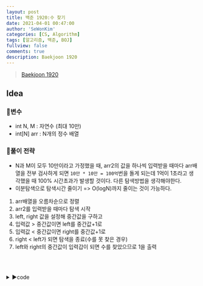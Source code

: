 ```yaml
---
layout: post
title: 백준 1920:수 찾기
date: 2021-04-01 00:47:00
author: 'SeWonKim'
categories: [CS, Algorithm]
tags: [알고리즘, 백준, BOJ]
fullview: false
comments: true
description: Baekjoon 1920
---
```


> [Baekjoon 1920](https://www.acmicpc.net/problem/1920)

## Idea

### 🥚변수

- int N, M : 자연수 (최대 10만)
- int[N] arr : N개의 정수 배열

### 🍳풀이 전략

- N과 M이 모두 10만이라고 가정했을 때, arr2의 값을 하나씩 입력받을 때마다 arr배열을 전부 검사하게 되면 `10만 * 10만 = 100억`번을 돌게 되는데 1억이 1초라고 생각했을 때 100% 시간초과가 발생할 것이다. 다른 탐색방법을 생각해야한다.
- 이분탐색으로 탐색시간 줄이기 => O(logN)까지 줄이는 것이 가능하다.

1. arr배열을 오름차순으로 정렬
2. arr2를 입력받을 때마다 탐색 시작
3. left, right 값을 설정해 중간값을 구하고
4. 입력값 > 중간값이면 left를 중간값+1로
5. 입력값 < 중간값이면 right를 중간값+1로
6. right < left가 되면 탐색을 종료(수를 못 찾은 경우)
7. left와 right의 중간값이 입력갑이 되면 수를 찾았으므로 1을 출력

&nbsp;  
&nbsp;


<details>
<summary>▶️code</summary>
<div markdown="1">

```java

import java.io.BufferedReader;
import java.io.InputStreamReader;
import java.util.Arrays;
import java.util.StringTokenizer;

public class Main {
	public static void main(String[] args) throws Exception {
		BufferedReader br = new BufferedReader(new InputStreamReader(System.in));
		StringTokenizer st = null;
		int N, M;
		int[] arr, arr2;
		N = Integer.parseInt(br.readLine());
		arr = new int[N];
		st = new StringTokenizer(br.readLine(), " ");
		for (int i = 0; i < N; i++) {
			arr[i] = Integer.parseInt(st.nextToken());
		}
		Arrays.sort(arr);
		M = Integer.parseInt(br.readLine());
		st = new StringTokenizer(br.readLine(), " ");
		for (int i = 0; i < M; i++) {
			int num = Integer.parseInt(st.nextToken());
			int left = 0;
			int right = N - 1;
			search(left, right, arr, num);
		}
	}

	private static void search(int left, int right, int[] arr, int num) {
		// 기저조건
		if (left > right) {
			System.out.println(0);
			return;
		}

		// 유도조건
		int middle = (left + right) / 2;
		if (arr[middle] == num) {
			System.out.println(1);
			return;
		}

		if (arr[middle] < num) {
			search(middle + 1, right, arr, num);
		} else {
			search(left, middle - 1, arr, num);
		}

	}
}


```

</div>
</details>

&nbsp;  
&nbsp;
